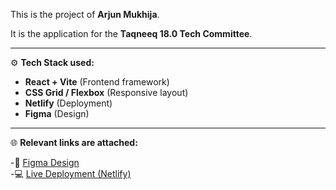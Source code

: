 This is the project of **Arjun Mukhija**.  

It is the application for the **Taqneeq 18.0 Tech Committee**.  

---

⚙️ **Tech Stack used:**  

- **React + Vite** (Frontend framework)  
- **CSS Grid / Flexbox** (Responsive layout)  
- **Netlify** (Deployment)
- **Figma** (Design)  

---

🌐 **Relevant links are attached:**  

-🎨 [Figma Design](https://www.figma.com/design/tvlF24bsKSvYzmyTkmpZxV/TQ-Tech?node-id=0-1&t=FwPtnhVVgrJlWBjF-1)  
-💻 [Live Deployment (Netlify)](https://arjuntq.netlify.app/)  
